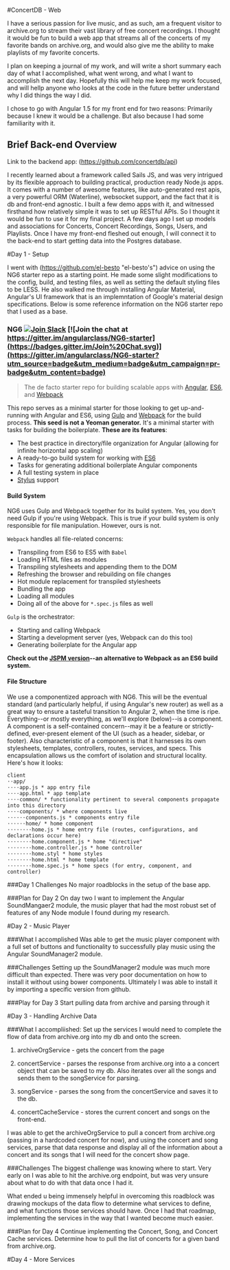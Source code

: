 #ConcertDB - Web

I have a serious passion for live music, and as such, am a frequent visitor to archive.org to stream their vast library of free concert recordings. I thought it would be fun to build a web app that streams all of the concerts of my favorite bands on archive.org, and would also give me the ability to make playlists of my favorite concerts. 

I plan on keeping a journal of my work, and will write a short summary each day of what I accomplished, what went wrong, and what I want to accomplish the next day. Hopefully this will help me keep my work focused, and will hellp anyone who looks at the code in the future better understand why I did things the way I did.

I chose to go with Angular 1.5 for my front end for two reasons: Primarily because I knew it would be a challenge. But also because I had some familiarity with it.

## Brief Back-end Overview

Link to the backend app: (https://github.com/concertdb/api)

I recently learned about a framework called Sails JS, and was very intrigued by its flexible approach to building practical, production ready Node.js apps. It comes with a number of awesome features, like auto-generated rest apis, a very powerful ORM (Waterline), websocket support, and the fact that it is db and front-end agnostic. I built a few demo apps with it, and witnessed firsthand how relatively simple it was to set up RESTful APIs. So I thought it would be fun to use it for my final project. A few days ago I set up models and associations for Concerts, Concert Recordings, Songs, Users, and Playlists. Once I have my front-end fleshed out enough, I will connect it to the back-end to start getting data into the Postgres database.



#Day 1 - Setup

I went with (https://github.com/el-besto "el-besto's") advice on using the NG6 starter repo as a starting point. He made some slight modifications to the config, build, and testing files, as well as setting the default styling files to be LESS. He also walked me through installing Angular Material, Angular's UI framework that is an implemntation of Google's material design specifications. Below is some reference information on the NG6 starter repo that I used as a base.


### NG6 [![Join Slack](https://img.shields.io/badge/slack-join-brightgreen.svg)](https://angularclass.com/slack-join) [![Join the chat at https://gitter.im/angularclass/NG6-starter](https://badges.gitter.im/Join%20Chat.svg)](https://gitter.im/angularclass/NG6-starter?utm_source=badge&utm_medium=badge&utm_campaign=pr-badge&utm_content=badge)

> The de facto starter repo for building scalable apps with [Angular](https://angularjs.org), [ES6](https://git.io/es6features), and [Webpack](http://webpack.github.io/)

This repo serves as a minimal starter for those looking to get up-and-running with Angular and ES6, using [Gulp](http://gulpjs.com/) and [Webpack](http://webpack.github.io/) for the build process.
**This seed is not a Yeoman generator.** It's a minimal starter with tasks for building the boilerplate. **These are its features**:
* The best practice in directory/file organization for Angular (allowing for infinite horizontal app scaling)
* A ready-to-go build system for working with [ES6](https://git.io/es6features)
* Tasks for generating additional boilerplate Angular components
* A full testing system in place
* [Stylus](https://learnboost.github.io/stylus/) support


#### Build System
NG6 uses Gulp and Webpack together for its build system. Yes, you don't need Gulp if you're using Webpack. This is true if your build system is only responsible for file manipulation. However, ours is not.

`Webpack` handles all file-related concerns:
* Transpiling from ES6 to ES5 with `Babel`
* Loading HTML files as modules
* Transpiling stylesheets and appending them to the DOM
* Refreshing the browser and rebuilding on file changes
* Hot module replacement for transpiled stylesheets
* Bundling the app
* Loading all modules
* Doing all of the above for `*.spec.js` files as well

`Gulp` is the orchestrator:
* Starting and calling Webpack
* Starting a development server (yes, Webpack can do this too)
* Generating boilerplate for the Angular app

**Check out the [JSPM version](https://github.com/angularclass/NG6-starter/tree/jspm)--an alternative to Webpack as an ES6 build system.**

#### File Structure
We use a componentized approach with NG6. This will be the eventual standard (and particularly helpful, if using Angular's new router) as well as a great way to ensure a tasteful transition to Angular 2, when the time is ripe. Everything--or mostly everything, as we'll explore (below)--is a component. A component is a self-contained concern--may it be a feature or strictly-defined, ever-present element of the UI (such as a header, sidebar, or footer). Also characteristic of a component is that it harnesses its own stylesheets, templates, controllers, routes, services, and specs. This encapsulation allows us the comfort of isolation and structural locality. Here's how it looks:
```
client
⋅⋅app/
⋅⋅⋅⋅app.js * app entry file
⋅⋅⋅⋅app.html * app template
⋅⋅⋅⋅common/ * functionality pertinent to several components propagate into this directory
⋅⋅⋅⋅components/ * where components live
⋅⋅⋅⋅⋅⋅components.js * components entry file
⋅⋅⋅⋅⋅⋅home/ * home component
⋅⋅⋅⋅⋅⋅⋅⋅home.js * home entry file (routes, configurations, and declarations occur here)
⋅⋅⋅⋅⋅⋅⋅⋅home.component.js * home "directive"
⋅⋅⋅⋅⋅⋅⋅⋅home.controller.js * home controller
⋅⋅⋅⋅⋅⋅⋅⋅home.styl * home styles
⋅⋅⋅⋅⋅⋅⋅⋅home.html * home template
⋅⋅⋅⋅⋅⋅⋅⋅home.spec.js * home specs (for entry, component, and controller)
```

###Day 1 Challenges
No major roadblocks in the setup of the base app.

###Plan for Day 2
On day two I want to implement the Angular SoundMangaer2 module, the music player that had the most robust set of features of any Node module I found during my research.




#Day 2 - Music Player

###What I accomplished
Was able to get the music player component with a full set of buttons and functionality to successfully play music using the Angular SoundManager2 module. 

###Challenges
Setting up the SoundManager2 module was much more difficult than expected. There was very poor documentation on how to install it without using bower components. Ultimately I was able to install it by importing a specific version from github.

###Play for Day 3
Start pulling data from archive and parsing through it




#Day 3 - Handling Archive Data

###What I accompliished:
Set up the services I would need to complete the flow of data from archive.org into my db and onto the screen.

1. archiveOrgService - gets the concert from the page

2. concertService - parses the response from archive.org into a a concert object that can be saved to my db. Also iterates over all the songs and sends them to the songService for parsing.

3. songService - parses the song from the concertService and saves it to the db.

4. concertCacheService - stores the current concert and songs on the front-end.

I was able to get the archiveOrgService to pull a concert from archive.org (passing in a hardcoded concert for now), and using the concert and song services, parse that data response and display all of the information about a concert and its songs that I will need for the concert show page.

###Challenges
The biggest challenge was knowing where to start. Very early on I was able to hit the archive.org endpoint, but was very unsure about what to do with that data once I had it. 

What ended u being immensely helpful in overcoming this roadblock was drawing mockups of the data flow to determine what services to define, and what functions those services should have. Once I had that roadmap, implementing the services in the way that I wanted become much easier.

###Plan for Day 4
Continue implementing the Concert, Song, and Concert Cache services. Determine how to pull the list of concerts for a given band from archive.org.




#Day 4 - More Services


